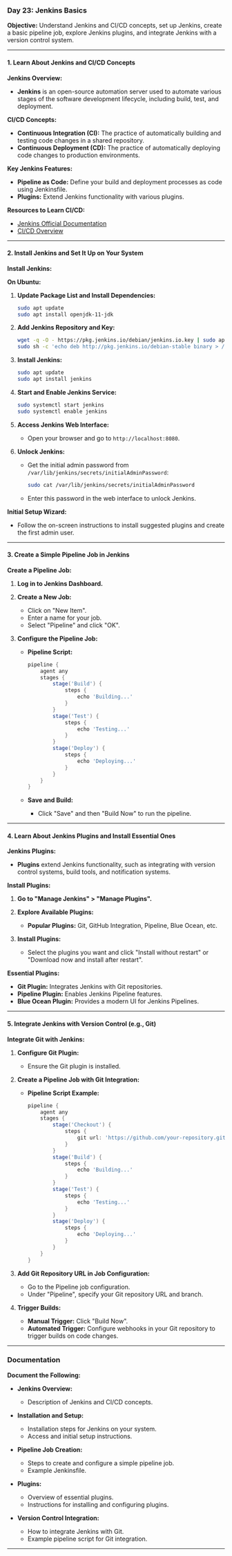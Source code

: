 ### Day 23: Jenkins Basics

**Objective:** Understand Jenkins and CI/CD concepts, set up Jenkins, create a basic pipeline job, explore Jenkins plugins, and integrate Jenkins with a version control system.

---

#### **1. Learn About Jenkins and CI/CD Concepts**

**Jenkins Overview:**

- **Jenkins** is an open-source automation server used to automate various stages of the software development lifecycle, including build, test, and deployment.

**CI/CD Concepts:**

- **Continuous Integration (CI):** The practice of automatically building and testing code changes in a shared repository.
- **Continuous Deployment (CD):** The practice of automatically deploying code changes to production environments.

**Key Jenkins Features:**

- **Pipeline as Code:** Define your build and deployment processes as code using Jenkinsfile.
- **Plugins:** Extend Jenkins functionality with various plugins.

**Resources to Learn CI/CD:**

- [Jenkins Official Documentation](https://www.jenkins.io/doc/)
- [CI/CD Overview](https://www.redhat.com/en/topics/devops/what-is-ci-cd)

---

#### **2. Install Jenkins and Set It Up on Your System**

**Install Jenkins:**

**On Ubuntu:**

1. **Update Package List and Install Dependencies:**

   ```bash
   sudo apt update
   sudo apt install openjdk-11-jdk
   ```

2. **Add Jenkins Repository and Key:**

   ```bash
   wget -q -O - https://pkg.jenkins.io/debian/jenkins.io.key | sudo apt-key add -
   sudo sh -c 'echo deb http://pkg.jenkins.io/debian-stable binary > /etc/apt/sources.list.d/jenkins.list'
   ```

3. **Install Jenkins:**

   ```bash
   sudo apt update
   sudo apt install jenkins
   ```

4. **Start and Enable Jenkins Service:**

   ```bash
   sudo systemctl start jenkins
   sudo systemctl enable jenkins
   ```

5. **Access Jenkins Web Interface:**

   - Open your browser and go to `http://localhost:8080`.

6. **Unlock Jenkins:**

   - Get the initial admin password from `/var/lib/jenkins/secrets/initialAdminPassword`:

     ```bash
     sudo cat /var/lib/jenkins/secrets/initialAdminPassword
     ```

   - Enter this password in the web interface to unlock Jenkins.

**Initial Setup Wizard:**

- Follow the on-screen instructions to install suggested plugins and create the first admin user.

---

#### **3. Create a Simple Pipeline Job in Jenkins**

**Create a Pipeline Job:**

1. **Log in to Jenkins Dashboard.**

2. **Create a New Job:**

   - Click on "New Item".
   - Enter a name for your job.
   - Select "Pipeline" and click "OK".

3. **Configure the Pipeline Job:**

   - **Pipeline Script:**

     ```groovy
     pipeline {
         agent any
         stages {
             stage('Build') {
                 steps {
                     echo 'Building...'
                 }
             }
             stage('Test') {
                 steps {
                     echo 'Testing...'
                 }
             }
             stage('Deploy') {
                 steps {
                     echo 'Deploying...'
                 }
             }
         }
     }
     ```

   - **Save and Build:**
     - Click "Save" and then "Build Now" to run the pipeline.

---

#### **4. Learn About Jenkins Plugins and Install Essential Ones**

**Jenkins Plugins:**

- **Plugins** extend Jenkins functionality, such as integrating with version control systems, build tools, and notification systems.

**Install Plugins:**

1. **Go to "Manage Jenkins" > "Manage Plugins".**

2. **Explore Available Plugins:**

   - **Popular Plugins:** Git, GitHub Integration, Pipeline, Blue Ocean, etc.

3. **Install Plugins:**
   - Select the plugins you want and click "Install without restart" or "Download now and install after restart".

**Essential Plugins:**

- **Git Plugin:** Integrates Jenkins with Git repositories.
- **Pipeline Plugin:** Enables Jenkins Pipeline features.
- **Blue Ocean Plugin:** Provides a modern UI for Jenkins Pipelines.

---

#### **5. Integrate Jenkins with Version Control (e.g., Git)**

**Integrate Git with Jenkins:**

1. **Configure Git Plugin:**

   - Ensure the Git plugin is installed.

2. **Create a Pipeline Job with Git Integration:**

   - **Pipeline Script Example:**

     ```groovy
     pipeline {
         agent any
         stages {
             stage('Checkout') {
                 steps {
                     git url: 'https://github.com/your-repository.git', branch: 'main'
                 }
             }
             stage('Build') {
                 steps {
                     echo 'Building...'
                 }
             }
             stage('Test') {
                 steps {
                     echo 'Testing...'
                 }
             }
             stage('Deploy') {
                 steps {
                     echo 'Deploying...'
                 }
             }
         }
     }
     ```

3. **Add Git Repository URL in Job Configuration:**

   - Go to the Pipeline job configuration.
   - Under "Pipeline", specify your Git repository URL and branch.

4. **Trigger Builds:**
   - **Manual Trigger:** Click "Build Now".
   - **Automated Trigger:** Configure webhooks in your Git repository to trigger builds on code changes.

---

### **Documentation**

**Document the Following:**

- **Jenkins Overview:**
  - Description of Jenkins and CI/CD concepts.
- **Installation and Setup:**

  - Installation steps for Jenkins on your system.
  - Access and initial setup instructions.

- **Pipeline Job Creation:**

  - Steps to create and configure a simple pipeline job.
  - Example Jenkinsfile.

- **Plugins:**

  - Overview of essential plugins.
  - Instructions for installing and configuring plugins.

- **Version Control Integration:**
  - How to integrate Jenkins with Git.
  - Example pipeline script for Git integration.

---
